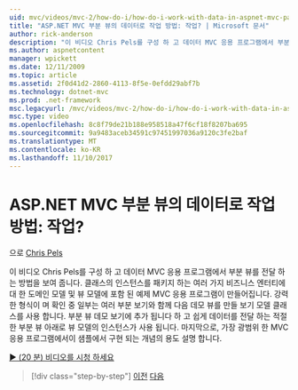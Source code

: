 ```yaml
---
uid: mvc/videos/mvc-2/how-do-i/how-do-i-work-with-data-in-aspnet-mvc-partial-views
title: "ASP.NET MVC 부분 뷰의 데이터로 작업 방법: 작업? | Microsoft 문서"
author: rick-anderson
description: "이 비디오 Chris Pels를 구성 하 고 데이터 MVC 응용 프로그램에서 부분 뷰를 전달 하는 방법을 보여 줍니다. 예제 MVC 응용 프로그램 도메인을 포함 하는 중... 만들어집니다."
ms.author: aspnetcontent
manager: wpickett
ms.date: 12/11/2009
ms.topic: article
ms.assetid: 2f0d41d2-2860-4113-8f5e-0efdd29abf7b
ms.technology: dotnet-mvc
ms.prod: .net-framework
msc.legacyurl: /mvc/videos/mvc-2/how-do-i/how-do-i-work-with-data-in-aspnet-mvc-partial-views
msc.type: video
ms.openlocfilehash: 8c8f79de21b188e958518a47f6cf18f8207ba695
ms.sourcegitcommit: 9a9483aceb34591c97451997036a9120c3fe2baf
ms.translationtype: MT
ms.contentlocale: ko-KR
ms.lasthandoff: 11/10/2017
---
```

<a name="how-do-i-work-with-data-in-aspnet-mvc-partial-views"></a>ASP.NET MVC 부분 뷰의 데이터로 작업 방법: 작업?
====================
으로 [Chris Pels](https://twitter.com/chrispels)

이 비디오 Chris Pels를 구성 하 고 데이터 MVC 응용 프로그램에서 부분 뷰를 전달 하는 방법을 보여 줍니다. 클래스의 인스턴스를 패키지 하는 여러 가지 비즈니스 엔터티에 대 한 도메인 모델 및 뷰 모델에 포함 된 예제 MVC 응용 프로그램이 만들어집니다. 강력한 형식이 며 확인 중 일부는 여러 부분 보기와 함께 다음 데모 뷰를 만들 보기 모델 클래스를 사용 합니다. 부분 뷰 데모 보기에 추가 됩니다 하 고 쉽게 데이터를 전달 하는 적절 한 부분 뷰 아래로 뷰 모델의 인스턴스가 사용 됩니다. 마지막으로, 가장 광범위 한 MVC 응용 프로그램에서이 샘플에서 구현 되는 개념의 용도 설명 합니다.

[&#9654; (20 분) 비디오를 시청 하세요](https://channel9.msdn.com/Blogs/ASP-NET-Site-Videos/how-do-i-work-with-data-in-aspnet-mvc-partial-views)

>[!div class="step-by-step"]
[이전](how-do-i-return-json-formatted-data-for-an-ajax-call-in-an-aspnet-mvc-web-application.md)
[다음](how-do-i-implement-view-models-to-manage-data-for-aspnet-mvc-views.md)
